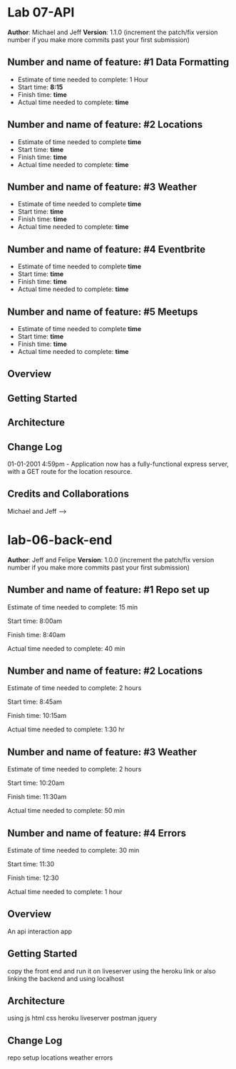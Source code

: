 # Lab 07-API

**Author**: Michael and Jeff
**Version**: 1.1.0 (increment the patch/fix version number if you make more commits past your first submission)


## Number and name of feature: #1 Data Formatting
* Estimate of time needed to complete: 1 Hour
* Start time: __8:15__
* Finish time: __time__
* Actual time needed to complete: __time__

## Number and name of feature: #2 Locations
* Estimate of time needed to complete __time__
* Start time: __time__
* Finish time: __time__
* Actual time needed to complete: __time__

## Number and name of feature: #3 Weather
* Estimate of time needed to complete __time__
* Start time: __time__
* Finish time: __time__
* Actual time needed to complete: __time__

## Number and name of feature: #4 Eventbrite
* Estimate of time needed to complete __time__
* Start time: __time__
* Finish time: __time__
* Actual time needed to complete: __time__

## Number and name of feature: #5 Meetups
* Estimate of time needed to complete __time__
* Start time: __time__
* Finish time: __time__
* Actual time needed to complete: __time__


## Overview
<!-- Provide a high level overview of what this application is and why you are building it, beyond the fact that it's an assignment for this class. (i.e. What's your problem domain?) -->

## Getting Started
<!-- What are the steps that a user must take in order to build this app on their own machine and get it running? -->

## Architecture
<!-- Provide a detailed description of the application design. What technologies (languages, libraries, etc) you're using, and any other relevant design information. -->

## Change Log
01-01-2001 4:59pm - Application now has a fully-functional express server, with a GET route for the location resource.

## Credits and Collaborations
Michael and Jeff
-->


# lab-06-back-end

**Author**: Jeff and Felipe 
**Version**: 1.0.0 (increment the patch/fix version number if you make more commits past your first submission)


## Number and name of feature: #1 Repo set up

Estimate of time needed to complete: 15 min

Start time: 8:00am

Finish time: 8:40am

Actual time needed to complete: 40 min

## Number and name of feature: #2 Locations

Estimate of time needed to complete: 2 hours

Start time: 8:45am

Finish time: 10:15am

Actual time needed to complete: 1:30 hr

## Number and name of feature: #3 Weather

Estimate of time needed to complete: 2 hours

Start time: 10:20am

Finish time: 11:30am

Actual time needed to complete: 50 min

## Number and name of feature: #4 Errors

Estimate of time needed to complete: 30 min 

Start time: 11:30

Finish time: 12:30

Actual time needed to complete: 1 hour



## Overview
<!-- Provide a high level overview of what this application is and why you are building it, beyond the fact that it's an assignment for this class. (i.e. What's your problem domain?) -->
An api interaction app

## Getting Started
<!-- What are the steps that a user must take in order to build this app on their own machine and get it running? -->
copy the front end and run it on liveserver using the heroku link or also linking the backend and using localhost

## Architecture
<!-- Provide a detailed description of the application design. What technologies (languages, libraries, etc) you're using, and any other relevant design information. -->
using js html css heroku liveserver postman jquery

## Change Log
<!-- Use this area to document the iterative changes made to your application as each feature is successfully implemented. Use time stamps. Here's an examples:

01-01-2001 4:59pm - Application now has a fully-functional express server, with a GET route for the location resource.

## Credits and Collaborations
<!-- Give credit (and a link) to other people or resources that helped you build this application. -->
repo setup
locations
weather
errors
